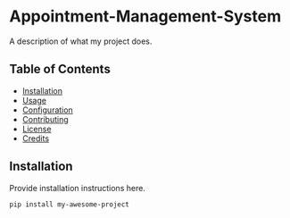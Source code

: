 # Appointment-Management-System

A description of what my project does.

## Table of Contents

- [Installation](#installation)
- [Usage](#usage)
- [Configuration](#configuration)
- [Contributing](#contributing)
- [License](#license)
- [Credits](#credits)

## Installation

Provide installation instructions here.

```bash
pip install my-awesome-project
